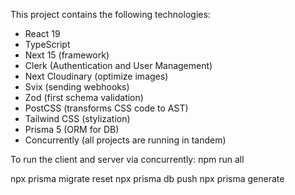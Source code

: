 This project contains the following technologies:
- React 19
- TypeScript
- Next 15 (framework)
- Clerk (Authentication and User Management)
- Next Cloudinary (optimize images)
- Svix (sending webhooks)
- Zod (first schema validation)
- PostCSS (transforms CSS code to AST)
- Tailwind CSS (stylization)
- Prisma 5 (ORM for DB)
- Concurrently (all projects are running in tandem)


To run the client and server via concurrently:
npm run all

npx prisma migrate reset
npx prisma db push
npx prisma generate